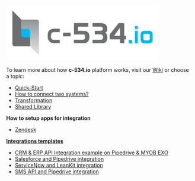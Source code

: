 [![](https://raw.githubusercontent.com/c-534/documentation/master/images/logo_c-534io.png)](http://c-534.io)

To learn more about how **c-534.io** platform works, visit our [Wiki](https://github.com/c-534/documentation/wiki) or choose a topic:
 
* [Quick-Start](https://github.com/c-534/documentation/wiki/Quick-Start)
* [How to connect two systems?](https://github.com/c-534/documentation/wiki/How-to-connect-two-systems%3F)
* [Transformation](https://github.com/c-534/documentation/wiki/Transformation)
* [Shared Library](https://github.com/c-534/documentation/wiki/Shared-Library)

**How to setup apps for integration**  
* [Zendesk](https://github.com/c-534/documentation/wiki/How-to-setup-Zendesk)


**[Integrations templates](https://github.com/c-534/templates/wiki)**
* [CRM & ERP API Integration example on Pipedrive & MYOB EXO](https://github.com/c-534/templates/wiki/CRM-&-ERP-API-Integration---example-on-Pipedrive-&-MYOB-EXO)
* [Salesforce and Pipedrive integration](https://github.com/c-534/templates/wiki/Salesforce-and-Pipedrive-integration)
* [ServiceNow and LeanKit integration](https://github.com/c-534/templates/wiki/ServiceNow-and-LeanKit-integration)
* [SMS API and Pipedrive integration](https://github.com/c-534-automat/templates/wiki/Pipedrive-and-SMSAPI-integration)
